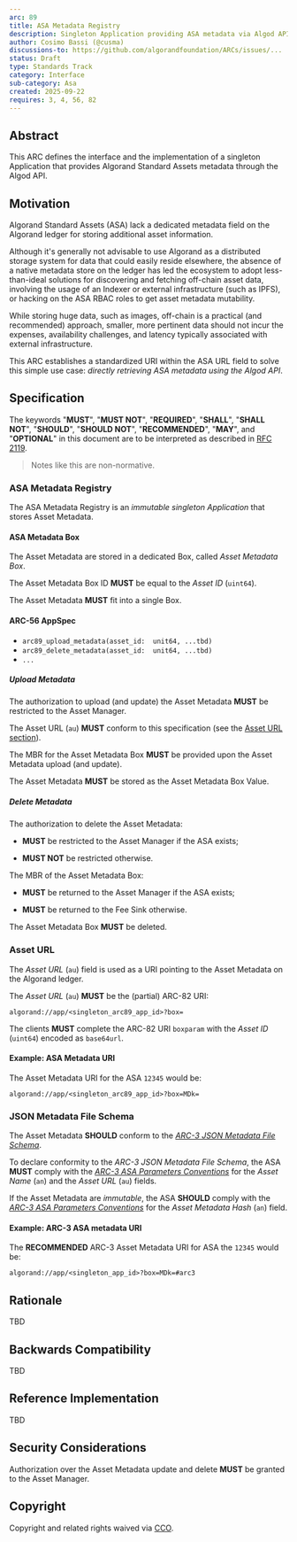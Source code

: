 ```yaml
---
arc: 89
title: ASA Metadata Registry
description: Singleton Application providing ASA metadata via Algod API
author: Cosimo Bassi (@cusma)
discussions-to: https://github.com/algorandfoundation/ARCs/issues/...
status: Draft
type: Standards Track
category: Interface
sub-category: Asa
created: 2025-09-22
requires: 3, 4, 56, 82
---
```


## Abstract

This ARC defines the interface and the implementation of a singleton Application
that provides Algorand Standard Assets metadata through the Algod API.

## Motivation

Algorand Standard Assets (ASA) lack a dedicated metadata field on the Algorand ledger
for storing additional asset information.

Although it's generally not advisable to use Algorand as a distributed storage system
for data that could easily reside elsewhere, the absence of a native metadata store
on the ledger has led the ecosystem to adopt less-than-ideal solutions for discovering
and fetching off-chain asset data, involving the usage of an Indexer or external
infrastructure (such as IPFS), or hacking on the ASA RBAC roles to get asset metadata
mutability.

While storing huge data, such as images, off-chain is a practical (and recommended)
approach, smaller, more pertinent data should not incur the expenses, availability
challenges, and latency typically associated with external infrastructure.

This ARC establishes a standardized URI within the ASA URL field to solve this simple
use case: _directly retrieving ASA metadata using the Algod API_.

## Specification

The keywords "**MUST**", "**MUST NOT**", "**REQUIRED**", "**SHALL**", "**SHALL NOT**",
"**SHOULD**", "**SHOULD NOT**", "**RECOMMENDED**", "**MAY**", and "**OPTIONAL**"
in this document are to be interpreted as described in <a href="https://datatracker.ietf.org/doc/html/rfc2119">RFC 2119</a>.

> Notes like this are non-normative.

### ASA Metadata Registry

The ASA Metadata Registry is an _immutable singleton Application_ that stores Asset
Metadata.

#### ASA Metadata Box

The Asset Metadata are stored in a dedicated Box, called _Asset Metadata Box_.

The Asset Metadata Box ID **MUST** be equal to the _Asset ID_ (`uint64`).

The Asset Metadata **MUST** fit into a single Box.

#### ARC-56 AppSpec

- `arc89_upload_metadata(asset_id:	unit64, ...tbd)`
- `arc89_delete_metadata(asset_id:	unit64, ...tbd)`
- `...`

##### Upload Metadata

The authorization to upload (and update) the Asset Metadata **MUST** be restricted
to the Asset Manager.

The Asset URL (`au`) **MUST** conform to this specification (see the [Asset URL section](#asset-url)).

The MBR for the Asset Metadata Box **MUST** be provided upon the Asset Metadata upload
(and update).

The Asset Metadata **MUST** be stored as the Asset Metadata Box Value.

##### Delete Metadata

The authorization to delete the Asset Metadata:

- **MUST** be restricted to the Asset Manager if the ASA exists;

- **MUST NOT** be restricted otherwise.

The MBR of the Asset Metadata Box:

- **MUST** be returned to the Asset Manager if the ASA exists;

- **MUST** be returned to the Fee Sink otherwise.

The Asset Metadata Box **MUST** be deleted.

### Asset URL

The _Asset URL_ (`au`) field is used as a URI pointing to the Asset Metadata on the
Algorand ledger.

The _Asset URL_ (`au`) **MUST** be the (partial) ARC-82 URI:

`algorand://app/<singleton_arc89_app_id>?box=`

The clients **MUST** complete the ARC-82 URI `boxparam` with the _Asset ID_ (`uint64`)
encoded as `base64url`.

#### Example: ASA Metadata URI

The Asset Metadata URI for the ASA `12345` would be:

`algorand://app/<singleton_arc89_app_id>?box=MDk=`

### JSON Metadata File Schema

The Asset Metadata **SHOULD** conform to the [_ARC-3 JSON Metadata File Schema_](./arc-0003.md#json-metadata-file-schema).

To declare conformity to the _ARC-3 JSON Metadata File Schema_, the ASA **MUST**
comply with the [_ARC-3 ASA Parameters Conventions_](./arc-0003.md#asa-parameters-conventions)
for the _Asset Name_ (`an`) and the _Asset URL_ (`au`) fields.

If the Asset Metadata are _immutable_, the ASA **SHOULD** comply with the [_ARC-3
ASA Parameters Conventions_](./arc-0003.md#asa-parameters-conventions) for the _Asset
Metadata Hash_ (`an`) field.

#### Example: ARC-3 ASA metadata URI

The **RECOMMENDED** ARC-3 Asset Metadata URI for ASA the `12345` would be:

`algorand://app/<singleton_app_id>?box=MDk=#arc3`

## Rationale

TBD

## Backwards Compatibility

TBD

## Reference Implementation

TBD

## Security Considerations

Authorization over the Asset Metadata update and delete **MUST** be granted to the
Asset Manager.

## Copyright

Copyright and related rights waived via <a href="https://creativecommons.org/publicdomain/zero/1.0/">CCO</a>.